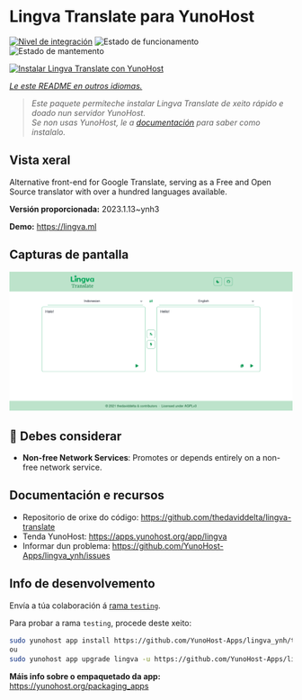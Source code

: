 <!--
NOTA: Este README foi creado automáticamente por <https://github.com/YunoHost/apps/tree/master/tools/readme_generator>
NON debe editarse manualmente.
-->

# Lingva Translate para YunoHost

[![Nivel de integración](https://apps.yunohost.org/badge/integration/lingva)](https://ci-apps.yunohost.org/ci/apps/lingva/)
![Estado de funcionamento](https://apps.yunohost.org/badge/state/lingva)
![Estado de mantemento](https://apps.yunohost.org/badge/maintained/lingva)

[![Instalar Lingva Translate con YunoHost](https://install-app.yunohost.org/install-with-yunohost.svg)](https://install-app.yunohost.org/?app=lingva)

*[Le este README en outros idiomas.](./ALL_README.md)*

> *Este paquete permíteche instalar Lingva Translate de xeito rápido e doado nun servidor YunoHost.*  
> *Se non usas YunoHost, le a [documentación](https://yunohost.org/install) para saber como instalalo.*

## Vista xeral

Alternative front-end for Google Translate, serving as a Free and Open Source translator with over a hundred languages available.


**Versión proporcionada:** 2023.1.13~ynh3

**Demo:** <https://lingva.ml>

## Capturas de pantalla

![Captura de pantalla de Lingva Translate](./doc/screenshots/lingva-id-en.png)

## :red_circle: Debes considerar

- **Non-free Network Services**: Promotes or depends entirely on a non-free network service.

## Documentación e recursos

- Repositorio de orixe do código: <https://github.com/thedaviddelta/lingva-translate>
- Tenda YunoHost: <https://apps.yunohost.org/app/lingva>
- Informar dun problema: <https://github.com/YunoHost-Apps/lingva_ynh/issues>

## Info de desenvolvemento

Envía a túa colaboración á [rama `testing`](https://github.com/YunoHost-Apps/lingva_ynh/tree/testing).

Para probar a rama `testing`, procede deste xeito:

```bash
sudo yunohost app install https://github.com/YunoHost-Apps/lingva_ynh/tree/testing --debug
ou
sudo yunohost app upgrade lingva -u https://github.com/YunoHost-Apps/lingva_ynh/tree/testing --debug
```

**Máis info sobre o empaquetado da app:** <https://yunohost.org/packaging_apps>
